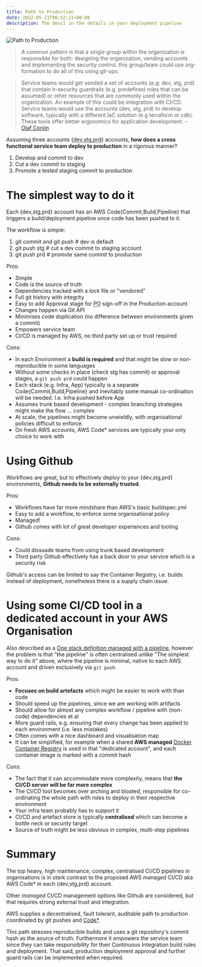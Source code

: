 ```yaml
---
title: Path to Production
date: 2022-05-21T06:52:21+08:00
description: The devil in the details in your deployment pipeline
---
```


<img src="https://s.natalian.org/2022-05-23/path-to-production.png" alt="Path to Production">

> A common pattern is that a single group within the organization is
> responsible for both: designing the organization, vending accounts and
> implementing the security control. this group/team could use org-formation to
> do all of this using git-ops.

> Service teams would get vended a set of accounts (e.g: dev, stg,
> prd) that contain it-security guardrails (e.g. predefined roles that can be
> assumed) or other resources that are commonly used within the organization. An
> example of this could be integration with CI/CD. Service teams would use the
> accounts (dev, stg, prd) to develop software, typically with a different IaC
> solution (e.g terraform or cdk). These tools offer better ergonomics for
> application development. - [Olaf Conijn](https://twitter.com/OConijn)

Assuming three accounts {<abbr title="Development">dev</abbr>,<abbr
title="Staging">stg</abbr>,<abbr title="Production">prd</abbr>} accounts, **how
does a cross functional service team deploy to production** in a rigorous manner?

1. Develop and commit to dev
2. Cut a dev commit to staging
3. Promote a tested staging commit to production

# The simplest way to do it

Each {dev,stg,prd} account has an AWS Code{Commit,Build,Pipeline} that triggers
a build/deployment pipeline once code has been pushed to it.

The workflow is simple:

1. git commit and git push # dev is default
2. git push stg <commit> # cut a dev commit to staging account
3. git push prd <commit> # promote same commit to production

Pros:

- Simple
- Code is the source of truth
- Dependencies tracked with a lock file or "vendored"
- Full git history with integrity
- Easy to add Approval stage for <abbr title="Product Owner">PO</abbr> sign-off in the Production account
- Changes happen via Git API
- Minimises code duplication (no difference between environments given a commit)
- Empowers service team
- CI/CD is managed by AWS, no third party set up or trust required

Cons:

- In each Environment a **build is required** and that might be slow or non-reproducible in some languages
- Without some checks in place (check stg has commit) or approval stages, a `git push prd` could happen
- Each stack (e.g. Infra, App) typically is a separate Code{Commit,Build,Pipeline} and inevitably some manual co-ordination will be needed. I.e. Infra pushed before App
- Assumes trunk based development - complex branching strategies might make the flow ... complex
- At scale, the pipelines might become unwieldly, with organisational policies difficult to enforce.
- On fresh AWS accounts, AWS Code\* services are typically your only choice to work with

# Using Github

Workflows are great, but to effectively deploy to your {dev,stg,prd}
environments, **Github needs to be externally trusted**.

Pros:

- Workflows have far more mindshare than AWS's basic buildspec.yml
- Easy to add a workflow, to enforce some organisational policy
- Managed!
- Github comes with lot of great developer experiences and tooling

Cons:

- Could dissuade teams from using trunk based development
- Third party Github effectively has a back door to your service which is a security risk

Github's access can be limited to say the Container Registry, i.e. builds
instead of deployment, nonetheless there is a supply chain issue.

# Using some CI/CD tool in a dedicated account in your AWS Organisation

Also described as a [One stack definition managed with a
pipeline](https://medium.com/@kief/https-medium-com-kief-using-pipelines-to-manage-environments-with-infrastructure-as-code-b37285a1cbf5),
however the problem is that "the pipeline" is often centralised unlike "The simplest way to do it"
above, where the pipeline is minimal, native to each AWS account and driven exclusively via `git push`.

Pros:

- **Focuses on build artefacts** which might be easier to work with than code
- Should speed up the pipelines, since we are working with artifacts
- Should allow for almost any complex workflow / pipeline with (non-code) dependencies et al
- More guard rails, e.g. ensuring that every change has been applied to each environment (i.e. less mistakes)
- Often comes with a nice dashboard and visualisation map
- It can be simplified, for example when a shared **AWS managed** [Docker Container Registry](https://aws.amazon.com/ecr/) is used in that "dedicated account", and each container image is marked with a commit hash

Cons:

- The fact that it can accommodate more complexity, means that **the CI/CD server will be far more complex**
- The CI/CD tool becomes over arching and bloated, responsible for co-ordinating the whole path with roles to deploy in their respective environment
- Your infra team probably has to support it
- CI/CD and artefact store is typically **centralised** which can become a bottle neck or security target
- Source of truth might be less obvious in complex, multi-step pipelines

# Summary

The top heavy, high maintenance, complex, centralised CI/CD pipelines in
organisations is in stark contrast to the proposed AWS managed CI/CD aka AWS
Code\* in each {dev,stg,prd} account.

Other _managed_ CI/CD management options like Github are considered, but that
requires strong external trust and integration.

AWS supplies a decentralised, fault tolerant, auditable path to production
coordinated by git pushes and [Code\*](https://aws.amazon.com/codestar/features/).

This path stresses reproducible builds and uses a git repository's commit hash
as the source of truth. Furthermore it empowers the service team since they can
take responsibility for their Continuous Integration build rules and
deployment. That said, production deployment approval and further guard rails
can be implemented when required.
